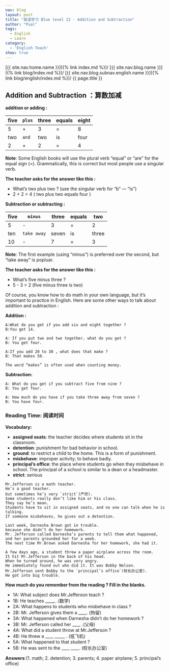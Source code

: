```yaml
---
nav: blog
layout: post
title: "英语学习 Blue level 22 - Addition and Subtraction"
author: "Pual"
tags:
  - English
  - Learn
category:
  - 'English Teach'
show: true
---
```


[{{ site.nav.home.name }}]({% link index.md %})/
[{{ site.nav.blog.name }}]({% link blog/index.md %})/
[{{ site.nav.blog.subnav.english.name }}]({% link blog/english/index.md %})/
{{ page.title }}

## Addition and Subtraction ：算数加减

**addition or adding :**

five | `plus` | three | equals | eight
--|---|---|---|--
5 | + | 3 | = | 8
two | `and` | two | is | four
2 | + | 2 | = | 4

**Note**: Some English books will use the plural verb “equal” or “are” for the equal sign (=).
Grammatically, this is correct but most people use a singular verb.

**The teacher asks for the answer like this :**

- What’s two plus two ? (use the singular verb for “b” — “is”)
- 2 + 2 = 4 ( two plus two equals four )

**Subtraction or subtracting :**

five | `minus` | three | equals | two
-----|-------|-------|--------|------
5 | - | 3 | = | 2
ten | `take away` | seven | is | three
10 | - | 7 | = | 3

**Note**: The first example (using “minus”) is preferred over the second, but “take away” is popluar.

**The teacher asks for the answer like this :**

- What’s five minus three ?
- 5 - 3 = 2 (five minus three is two)

Of course, you know how to do math in your own language, but it’s important to practice in English.
Here are some other ways to talk about addition and subtraction :

**Addition :**

```
A:What do you get if you add six and eight together ?
B:You get 14.

A: If you put two and two together, what do you get ?
B: You get four.

A:If you add 20 to 30 , what does that make ?
B: That makes 50.

The word “makes” is often used when counting money.
```

**Subtraction:**

```
A: What do you get if you subtract five from nine ?
B: You get four.

A: How much do you have if you take three away from seven ?
B: You have four.
```

### Reading Time:  阅读时间

**Vocabulary:**
- **assigned seats**: the teacher decides where students sit in the classroom.
- **detention**: punishment for bad behavior in school.
- **ground**: to restrict a child to the home. This is a form of punishment.
- **misbehave**: improper activity; to behave badly.
- **principal’s office**: the place where students go when they misbehave in school. The principal of a school is similar to a dean or a headmaster.
- **strict**: serious

```
Mr.Jefferson is a math teacher.
He’s a good teacher.
but sometimes he’s very `strict`(严厉).
Some students really don’t like him or his class.
They say he’s mean.
Students have to sit in assigned seats, and no one can talk when he is talking.
If someone misbehaves, he gives out a detention.

Last week, Darnesha Brown got in trouble.
because she didn’t do her homework.
Mr. Jefferson called Darnesha’s parents to tell them what happened, and her parents grounded her for a week.
The next time Mr.Brown asked Darnesha for her homework, she had it.

A few days ago, a student threw a paper airplane across the room.
It hit Mr.Jefferson in the back of his head.
When he turned around, he was very angry.
He immediately found out who did it. It was Bobby Nelson.
Mr.Jefferson sent Bobby to the `principal’s office`(校长办公室).
He got into big trouble.
```

**How much do you remember from the reading ? Fill in the blanks.**

- 1A: What subject does Mr.Jefferson teach ?
- 1B: He teaches _____ .(数学)
- 2A: What happens to students who misbehave in class ?
- 2B: Mr. Jefferson gives them a ____. (拘留)
- 3A: What happened when Darnesha didn’t do her homework ?
- 3B: Mr. Jefferson called her ____ .(父母)
- 4A: What did a student throw at Mr.Jefferson ?
- 4B: He threw a ____ _____ . (纸飞机)
- 5A: What happened to that student ?
- 5B: He was sent to the ____ ____. (校长办公室)

**Answers**:(1. math; 2. detention; 3. parents; 4. paper airplane; 5. principal’s office)
